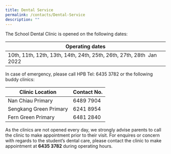 ```yaml
---
title: Dental Service
permalink: /contacts/Dental-Service
description: ""
---
```

The School Dental Clinic is opened on the following dates:



| Operating dates | 
| -------- | 
| 10th, 11th, 12th, 13th, 14th, 24th, 25th, 26th, 27th, 28th  Jan 2022     |

In case of emergency, please call HPB Tel: 6435 3782 or the following buddy clinics:



| Clinic Location | Contact No. | 
| -------- | -------- | 
| Nan Chiau Primary     | 6489 7904     | 
|Sengkang Green Primary|6241 8954|
|Fern Green Primary|6481 2840

As the clinics are not opened every day, we strongly advise parents to call the clinic to make appointment prior to their visit. For enquires or concern with regards to the student’s dental care, please contact the clinic to make appointment at **6435 3782** during operating hours.

